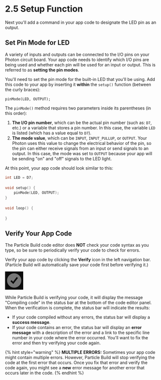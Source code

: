 # 2.5 Setup Function

Next you'll add a command in your app code to designate the LED pin as an output.

## Set Pin Mode for LED

A variety of inputs and outputs can be connected to the I/O pins on your Photon circuit board. Your app code needs to identify which I/O pins are being used and whether each pin will be used for an input or output. This is referred to as **setting the pin modes**.

You'll need to set the pin mode for the built-in LED that you'll be using. Add this code to your app by inserting it **within** the `setup()` function \(between the curly braces\):

```text
pinMode(LED, OUTPUT);
```

The `pinMode()` method requires two parameters inside its parentheses \(in this order\):

1. **The I/O pin number**, which can be the actual pin number \(such as: `D7`, etc.\) or a variable that stores a pin number. In this case, the variable `LED` is listed \(which has a value equal to `D7`\).
2. **The mode value**, which can be `INPUT`, `INPUT_PULLUP`, or `OUTPUT`. Your Photon uses this value to change the electrical behavior of the pin, so the pin can either receive signals from an input or send signals to an output. In this case, the mode was set to `OUTPUT` because your app will be sending "on" and "off" signals to the LED light.

At this point, your app code should look similar to this:

```cpp
int LED = D7;

void setup() {
    pinMode(LED, OUTPUT);
}

void loop() {

}
```

## Verify Your App Code

The Particle Build code editor does **NOT** check your code syntax as you type, so be sure to periodically verify your code to check for errors.

Verify your app code by clicking the **Verify** icon in the left navigation bar. \(Particle Build will automatically save your code first before verifying it.\)

![Verify Icon](../../.gitbook/assets/pb-verify-icon.png)

While Particle Build is verifying your code, it will display the message "Compiling code" in the status bar at the bottom of the code editor panel. When the verification is complete, the status bar will  indicate the results:

* If your code compiled without any errors, the status bar will display a **success message**.
* If your code contains an error, the status bar will display an **error message** with a description of the error and a link to the specific line number in your code where the error occurred. You'll want to fix the error and then try verifying your code again.

{% hint style="warning" %}
**MULTIPLE ERRORS:**  Sometimes your app code might contain multiple errors. However, Particle Build will stop verifying the code at the first error that occurs. Once you fix that error and verify the code again, you might see a **new** error message for another error that occurs later in the code.
{% endhint %}






